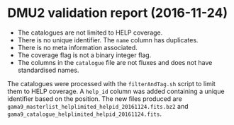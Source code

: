 # DMU2 validation report (2016-11-24)

- The catalogues are not limited to HELP coverage.
- There is no unique identifier. The `name` column has duplicates.
- There is no meta information associated.
- The coverage flag is not a binary integer flag.
- The columns in the `catalogue` file are not fluxes and does not have
  standardised names.

The catalogues were processed with the `filterAndTag.sh` script to limit them to
HELP coverage. A `help_id` column was added containing a unique identifier based
on the position. The new files produced are
`gama9_masterlist_helplimited_helpid_20161124.fits.bz2` and
`gama9_catalogue_helplimited_helpid_20161124.fits`.
